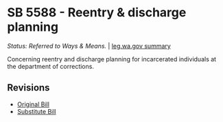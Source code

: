 # SB 5588 - Reentry & discharge planning
*Status: Referred to Ways & Means.* | [leg.wa.gov summary](https://app.leg.wa.gov/billsummary?BillNumber=5588&Year=2021)

Concerning reentry and discharge planning for incarcerated individuals at the department of corrections.

## Revisions
* [Original Bill](1/)
* [Substitute Bill](S/)
